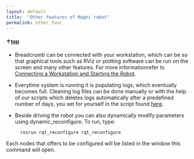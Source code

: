 ```yaml
---
layout: default
title:  "Other features of Magni robot"
permalink: other_func
---
```


#### &uarr;[top](https://ubiquityrobotics.github.io/breadcrumb_learn/)

- Breadcrumb can be connected with your workstation, which can be so that graphical tools such as RViz or plotting software can be run on the screen and many other features. For more informationrefer to [Connecting a Workstation and Starting the Robot](https://learn.ubiquityrobotics.com/connecting).
- Everytime system is running it is populating logs, which eventually becomes full. Cleaning log files can be done manually or with the help of our scripts which deletes logs automatically after a predefined number of days, you set for yourself in the script found [here](https://github.com/UbiquityRobotics/breadcrumb/blob/finalization/breadcrumb_bringup/scripts/ros_log_clean.bash).
- Beside driving the robot you can also dynamically modify parameters using dynamic_reconfigure. To run, type:

        rosrun rqt_reconfigure rqt_reconfigure

Each nodes that offers to be configured will be listed in the window this command will open.

